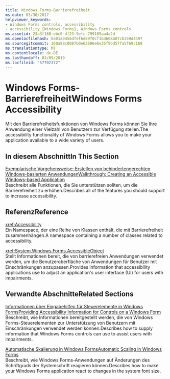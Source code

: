 ```yaml
---
title: Windows Forms-Barrierefreiheit
ms.date: 03/30/2017
helpviewer_keywords:
- Windows Forms controls, accessibility
- accessibility [Windows Forms], Windows Forms controls
ms.assetid: 23a3f168-ebc0-4f23-9efc-799109aa4a2d
ms.openlocfilehash: 0a01a0456dfef6e89f0cf1b3608a07cb359d4497
ms.sourcegitcommit: 160a88c8087b0e63606e6e35f9bd57fa5f69c168
ms.translationtype: MT
ms.contentlocale: de-DE
ms.lasthandoff: 03/09/2019
ms.locfileid: "57702372"
---
```

# <a name="windows-forms-accessibility"></a><span data-ttu-id="573fe-102">Windows Forms-Barrierefreiheit</span><span class="sxs-lookup"><span data-stu-id="573fe-102">Windows Forms Accessibility</span></span>
<span data-ttu-id="573fe-103">Mit den Barrierefreiheitsfunktionen von Windows Forms können Sie Ihre Anwendung einer Vielzahl von Benutzern zur Verfügung stellen.</span><span class="sxs-lookup"><span data-stu-id="573fe-103">The accessibility functionality of Windows Forms allows you to make your application available to a wide variety of users.</span></span>  
  
## <a name="in-this-section"></a><span data-ttu-id="573fe-104">In diesem Abschnitt</span><span class="sxs-lookup"><span data-stu-id="573fe-104">In This Section</span></span>  
 [<span data-ttu-id="573fe-105">Exemplarische Vorgehensweise: Erstellen von behindertengerechten Windows-basierten Anwendungen</span><span class="sxs-lookup"><span data-stu-id="573fe-105">Walkthrough: Creating an Accessible Windows-based Application</span></span>](walkthrough-creating-an-accessible-windows-based-application.md)  
 <span data-ttu-id="573fe-106">Beschreibt alle Funktionen, die Sie unterstützen sollten, um die Barrierefreiheit zu erhöhen.</span><span class="sxs-lookup"><span data-stu-id="573fe-106">Describes all of the features you should support to increase accessibility.</span></span>  
  
## <a name="reference"></a><span data-ttu-id="573fe-107">Referenz</span><span class="sxs-lookup"><span data-stu-id="573fe-107">Reference</span></span>  
 <xref:Accessibility>  
 <span data-ttu-id="573fe-108">Ein Namespace, der eine Reihe von Klassen enthält, die mit Barrierefreiheit zusammenhängen.</span><span class="sxs-lookup"><span data-stu-id="573fe-108">A namespace containing a number of classes related to accessibility.</span></span>  
  
 <xref:System.Windows.Forms.AccessibleObject>  
 <span data-ttu-id="573fe-109">Stellt Informationen bereit, die von barrierefreien Anwendungen verwendet werden, um die Benutzeroberfläche von Anwendungen für Benutzer mit Einschränkungen anzupassen.</span><span class="sxs-lookup"><span data-stu-id="573fe-109">Provides information that accessibility applications use to adjust an application's user interface (UI) for users with impairments.</span></span>  
  
## <a name="related-sections"></a><span data-ttu-id="573fe-110">Verwandte Abschnitte</span><span class="sxs-lookup"><span data-stu-id="573fe-110">Related Sections</span></span>  
 [<span data-ttu-id="573fe-111">Informationen über Eingabehilfen für Steuerelemente in Windows Forms</span><span class="sxs-lookup"><span data-stu-id="573fe-111">Providing Accessibility Information for Controls on a Windows Form</span></span>](../controls/providing-accessibility-information-for-controls-on-a-windows-form.md)  
 <span data-ttu-id="573fe-112">Beschreibt, wie Informationen bereitgestellt werden, die von Windows Forms-Steuerelementen zur Unterstützung von Benutzern mit Einschränkungen verwendet werden können.</span><span class="sxs-lookup"><span data-stu-id="573fe-112">Describes how to supply information that Windows Forms controls can use to assist users with impairments.</span></span>  
  
 [<span data-ttu-id="573fe-113">Automatische Skalierung in Windows Forms</span><span class="sxs-lookup"><span data-stu-id="573fe-113">Automatic Scaling in Windows Forms</span></span>](../automatic-scaling-in-windows-forms.md)  
 <span data-ttu-id="573fe-114">Beschreibt, wie Windows Forms-Anwendungen auf Änderungen des Schriftgrads der Systemschrift reagieren können.</span><span class="sxs-lookup"><span data-stu-id="573fe-114">Describes how to make your Windows Forms application react to changes in the system font size.</span></span>
